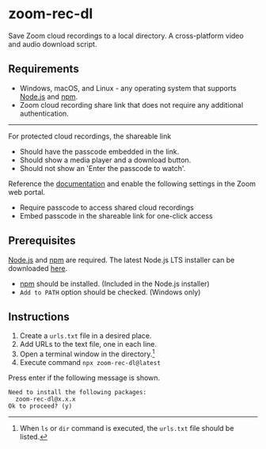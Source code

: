 # zoom-rec-dl

Save Zoom cloud recordings to a local directory. A cross-platform video and audio download script.

## Requirements

- Windows, macOS, and Linux - any operating system that supports [Node.js] and [npm].
- Zoom cloud recording share link that does not require any additional authentication.

[node.js]: https://nodejs.org/
[npm]: https://www.npmjs.com/

---

For protected cloud recordings, the shareable link

- Should have the passcode embedded in the link.
- Should show a media player and a download button.
- Should not show an 'Enter the passcode to watch'.

Reference the [documentation](https://support.zoom.us/hc/en-us/articles/11692220055821) and enable the following settings in the Zoom web portal.

- Require passcode to access shared cloud recordings
- Embed passcode in the shareable link for one-click access

## Prerequisites

[Node.js] and [npm] are required. The latest Node.js LTS installer can be downloaded [here](https://nodejs.org/en/download/).

- [npm] should be installed. (Included in the Node.js installer)
- `Add to PATH` option should be checked. (Windows only)

## Instructions

1. Create a `urls.txt` file in a desired place.
2. Add URLs to the text file, one in each line.
3. Open a terminal window in the directory.[^open-terminal]
4. Execute command `npx zoom-rec-dl@latest`

[^open-terminal]: When `ls` or `dir` command is executed, the `urls.txt` file should be listed.

Press enter if the following message is shown.

```
Need to install the following packages:
  zoom-rec-dl@x.x.x
Ok to proceed? (y)
```
